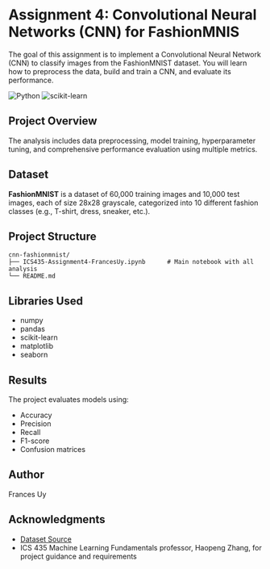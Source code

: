 # Assignment 4: Convolutional Neural Networks (CNN) for FashionMNIS

The goal of this assignment is to implement a Convolutional Neural Network (CNN)
to classify images from the FashionMNIST dataset. You will learn how to preprocess the data,
build and train a CNN, and evaluate its performance.

![Python](https://img.shields.io/badge/python-3.x-blue.svg)
![scikit-learn](https://img.shields.io/badge/scikit--learn-latest-orange.svg)

## Project Overview

The analysis includes data preprocessing, model training, hyperparameter tuning, and comprehensive performance evaluation using multiple metrics.

## Dataset

**FashionMNIST** is a dataset of 60,000 training images and 10,000 test images, each of
size 28x28 grayscale, categorized into 10 different fashion classes (e.g., T-shirt, dress, sneaker,
etc.).

## Project Structure

```
cnn-fashionmnist/
├── ICS435-Assignment4-FrancesUy.ipynb      # Main notebook with all analysis
└── README.md
```

## Libraries Used

- numpy
- pandas
- scikit-learn
- matplotlib
- seaborn

## Results

The project evaluates models using:
- Accuracy
- Precision
- Recall
- F1-score
- Confusion matrices

## Author

Frances Uy

## Acknowledgments

- [Dataset Source](https://www.tensorflow.org/datasets/catalog/fashion_mnist)
- ICS 435 Machine Learning Fundamentals professor, Haopeng Zhang, for project guidance and requirements
